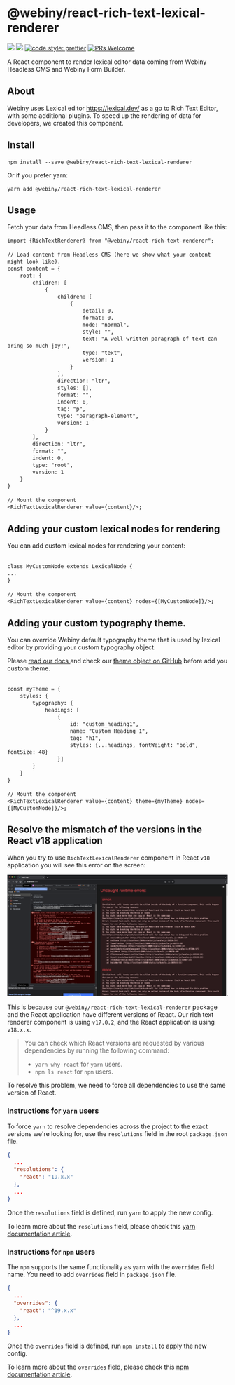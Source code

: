 # @webiny/react-rich-text-lexical-renderer

[![](https://img.shields.io/npm/dw/@webiny/react-rich-textlexical-renderer.svg)](https://www.npmjs.com/package/@webiny/react-rich-text-lexical-renderer)
[![](https://img.shields.io/npm/v/@webiny/react-rich-text-lexical-renderer.svg)](https://www.npmjs.com/package/@webiny/react-rich-text-lexical-renderer)
[![code style: prettier](https://img.shields.io/badge/code_style-prettier-ff69b4.svg?style=flat-square)](https://github.com/prettier/prettier)
[![PRs Welcome](https://img.shields.io/badge/PRs-welcome-brightgreen.svg?style=flat-square)](http://makeapullrequest.com)

A React component to render lexical editor data coming from Webiny Headless CMS and Webiny Form Builder.

## About

Webiny uses Lexical editor https://lexical.dev/ as a go to Rich Text Editor, with some additional plugins. To speed up
the rendering of data for developers, we created this component.

## Install

```
npm install --save @webiny/react-rich-text-lexical-renderer
```

Or if you prefer yarn:

```
yarn add @webiny/react-rich-text-lexical-renderer
```

## Usage

Fetch your data from Headless CMS, then pass it to the component like this:

```tsx
import {RichTextRenderer} from "@webiny/react-rich-text-renderer";

// Load content from Headless CMS (here we show what your content might look like).
const content = {
    root: {
        children: [
            {
                children: [
                    {
                        detail: 0,
                        format: 0,
                        mode: "normal",
                        style: "",
                        text: "A well written paragraph of text can bring so much joy!",
                        type: "text",
                        version: 1
                    }
                ],
                direction: "ltr",
                styles: [],
                format: "",
                indent: 0,
                tag: "p",
                type: "paragraph-element",
                version: 1
            }
        ],
        direction: "ltr",
        format: "",
        indent: 0,
        type: "root",
        version: 1
    }
}

// Mount the component
<RichTextLexicalRenderer value={content}/>;
```

## Adding your custom lexical nodes for rendering

You can add custom lexical nodes for rendering your content:

```tsx

class MyCustomNode extends LexicalNode {
...
}

// Mount the component
<RichTextLexicalRenderer value={content} nodes={[MyCustomNode]}/>;
```

## Adding your custom typography theme.

You can override Webiny default typography theme that is used by lexical editor by providing your custom typography
object.

Please [ read our docs ](https://www.webiny.com/docs/page-builder/theming/theme-object) and check
our [theme object on GitHub](hhttps://github.com/webiny/webiny-js/blob/v5.35.0/packages/cwp-template-aws/template/common/apps/theme/theme.ts)
before add you custom theme.

```tsx

const myTheme = {
    styles: {
        typography: {
            headings: [
                {
                    id: "custom_heading1",
                    name: "Custom Heading 1",
                    tag: "h1",
                    styles: {...headings, fontWeight: "bold", fontSize: 48}
                }]
        }
    }
}

// Mount the component
<RichTextLexicalRenderer value={content} theme={myTheme} nodes={[MyCustomNode]}/>;
```

## Resolve the mismatch of the versions in the React v18 application

When you try to use `RichTextLexicalRenderer` component in React `v18` application you will see this error on the
screen:

![React application error for mismatch of the React versions](./images/react-renderer-versisons-conflict-error.png)

This is because our `@webiny/react-rich-text-lexical-renderer` package and the React application have
different versions of React. Our rich text renderer component is using `v17.0.2`, and the React application is
using `v18.x.x`.

> You can check which React versions are requested by various dependencies by running the following command:
> - `yarn why react` for `yarn` users.
> - `npm ls react` for `npm` users.

To resolve this problem, we need to force all dependencies to use the same version of React.

### Instructions for `yarn` users

To force `yarn` to resolve dependencies across the project to the exact versions we're looking for, use
the `resolutions` field in the root `package.json` file.

```json package.json
{
  ...
  "resolutions": {
    "react": "19.x.x"
  },
  ...
}
```

Once the `resolutions` field is defined, run `yarn` to apply the new config.

To learn more about the `resolutions` field, please check
this [yarn documentation article](https://classic.yarnpkg.com/lang/en/docs/selective-version-resolutions/).

### Instructions for `npm` users

The `npm` supports the same functionality as `yarn` with the `overrides` field name. You need to add `overrides`
field in `package.json` file.

```json package.json
{
  ...
  "overrides": {
    "react": "^19.x.x"
  },
  ...
}
```

Once the `overrides` field is defined, run `npm install` to apply the new config.

To learn more about the `overrides` field, please check
this [npm documentation article](https://docs.npmjs.com/cli/v9/configuring-npm/package-json#overrides).

